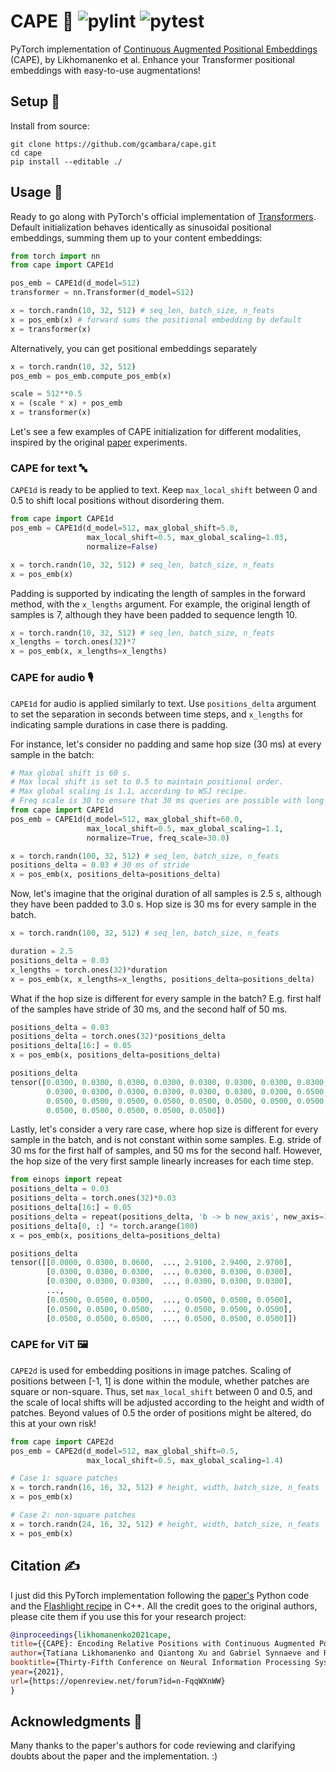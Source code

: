 # CAPE 🌴 ![pylint](https://img.shields.io/github/workflow/status/gcambara/cape/Pylint?label=pylint) ![pytest](https://img.shields.io/github/workflow/status/gcambara/cape/Pytest?label=pytest)
PyTorch implementation of [Continuous Augmented Positional Embeddings](https://arxiv.org/abs/2106.03143) (CAPE), by Likhomanenko et al. Enhance your Transformer positional embeddings with easy-to-use augmentations! 

## Setup 🔧
Install from source:
```
git clone https://github.com/gcambara/cape.git
cd cape
pip install --editable ./
```

## Usage 📖
Ready to go along with PyTorch's official implementation of [Transformers](https://pytorch.org/docs/stable/generated/torch.nn.Transformer.html). Default initialization behaves identically as sinusoidal positional embeddings, summing them up to your content embeddings:

```python
from torch import nn
from cape import CAPE1d

pos_emb = CAPE1d(d_model=512)
transformer = nn.Transformer(d_model=512)

x = torch.randn(10, 32, 512) # seq_len, batch_size, n_feats
x = pos_emb(x) # forward sums the positional embedding by default
x = transformer(x)
```

Alternatively, you can get positional embeddings separately
```python
x = torch.randn(10, 32, 512)
pos_emb = pos_emb.compute_pos_emb(x)

scale = 512**0.5
x = (scale * x) + pos_emb
x = transformer(x)
```

Let's see a few examples of CAPE initialization for different modalities, inspired by the original [paper](https://arxiv.org/abs/2106.03143) experiments.

### CAPE for text 🔤

```CAPE1d``` is ready to be applied to text. Keep ```max_local_shift``` between 0 and 0.5 to shift local positions without disordering them.

```python
from cape import CAPE1d
pos_emb = CAPE1d(d_model=512, max_global_shift=5.0, 
                 max_local_shift=0.5, max_global_scaling=1.03, 
                 normalize=False)

x = torch.randn(10, 32, 512) # seq_len, batch_size, n_feats
x = pos_emb(x)
```

Padding is supported by indicating the length of samples in the forward method, with the ```x_lengths``` argument.
For example, the original length of samples is 7, although they have been padded to sequence length 10.
```python
x = torch.randn(10, 32, 512) # seq_len, batch_size, n_feats
x_lengths = torch.ones(32)*7
x = pos_emb(x, x_lengths=x_lengths)
```

### CAPE for audio 🎙️
```CAPE1d``` for audio is applied similarly to text. 
Use ```positions_delta``` argument to set the separation in seconds
between time steps, and ```x_lengths``` for indicating sample 
durations in case there is padding.

For instance, let's consider no padding and same hop size (30 ms) at every sample in the batch:

```python
# Max global shift is 60 s.
# Max local shift is set to 0.5 to maintain positional order.
# Max global scaling is 1.1, according to WSJ recipe.
# Freq scale is 30 to ensure that 30 ms queries are possible with long audios
from cape import CAPE1d
pos_emb = CAPE1d(d_model=512, max_global_shift=60.0, 
                 max_local_shift=0.5, max_global_scaling=1.1, 
                 normalize=True, freq_scale=30.0)

x = torch.randn(100, 32, 512) # seq_len, batch_size, n_feats
positions_delta = 0.03 # 30 ms of stride
x = pos_emb(x, positions_delta=positions_delta)
```
Now, let's imagine that the original duration of all samples is 2.5 s, although they have been padded to 3.0 s.
Hop size is 30 ms for every sample in the batch.
```python
x = torch.randn(100, 32, 512) # seq_len, batch_size, n_feats

duration = 2.5
positions_delta = 0.03
x_lengths = torch.ones(32)*duration
x = pos_emb(x, x_lengths=x_lengths, positions_delta=positions_delta)
```

What if the hop size is different for every sample in the batch? E.g. first half of the samples have stride of 30 ms, and the second half of 50 ms.

```python
positions_delta = 0.03
positions_delta = torch.ones(32)*positions_delta
positions_delta[16:] = 0.05
x = pos_emb(x, positions_delta=positions_delta)
```
```python
positions_delta
tensor([0.0300, 0.0300, 0.0300, 0.0300, 0.0300, 0.0300, 0.0300, 0.0300, 0.0300,
        0.0300, 0.0300, 0.0300, 0.0300, 0.0300, 0.0300, 0.0300, 0.0500, 0.0500,
        0.0500, 0.0500, 0.0500, 0.0500, 0.0500, 0.0500, 0.0500, 0.0500, 0.0500,
        0.0500, 0.0500, 0.0500, 0.0500, 0.0500])
```

Lastly, let's consider a very rare case, where hop size is different for every sample in the batch, and is not constant within some samples.
E.g. stride of 30 ms for the first half of samples, and 50 ms for the second half. However, the hop size of the very first sample linearly
increases for each time step.

```python
from einops import repeat
positions_delta = 0.03
positions_delta = torch.ones(32)*0.03
positions_delta[16:] = 0.05
positions_delta = repeat(positions_delta, 'b -> b new_axis', new_axis=100)
positions_delta[0, :] *= torch.arange(100)
x = pos_emb(x, positions_delta=positions_delta)
```
```python
positions_delta
tensor([[0.0000, 0.0300, 0.0600,  ..., 2.9100, 2.9400, 2.9700],
        [0.0300, 0.0300, 0.0300,  ..., 0.0300, 0.0300, 0.0300],
        [0.0300, 0.0300, 0.0300,  ..., 0.0300, 0.0300, 0.0300],
        ...,
        [0.0500, 0.0500, 0.0500,  ..., 0.0500, 0.0500, 0.0500],
        [0.0500, 0.0500, 0.0500,  ..., 0.0500, 0.0500, 0.0500],
        [0.0500, 0.0500, 0.0500,  ..., 0.0500, 0.0500, 0.0500]])
```

### CAPE for ViT 🖼️
```CAPE2d``` is used for embedding positions in image patches. Scaling of positions between [-1, 1] is done within the module, whether patches are square or non-square. Thus, set ```max_local_shift``` between 0 and 0.5, and the scale of local shifts will be adjusted according to the height and width of patches. Beyond values of 0.5 the order of positions might be altered, do this at your own risk!

```python
from cape import CAPE2d
pos_emb = CAPE2d(d_model=512, max_global_shift=0.5, 
                 max_local_shift=0.5, max_global_scaling=1.4)

# Case 1: square patches
x = torch.randn(16, 16, 32, 512) # height, width, batch_size, n_feats
x = pos_emb(x)

# Case 2: non-square patches
x = torch.randn(24, 16, 32, 512) # height, width, batch_size, n_feats
x = pos_emb(x)
```

## Citation ✍️
I just did this PyTorch implementation following the [paper's](https://arxiv.org/abs/2106.03143) Python code and the [Flashlight recipe](https://github.com/flashlight/flashlight/blob/cape/cape/plugin/ctc_str3_tl_main_sinpos_trick_dp01_gl60s_nopad.cpp) in C++. All the credit goes to the original authors, please cite them if you use this for your research project:
``` bibtex
@inproceedings{likhomanenko2021cape,
title={{CAPE}: Encoding Relative Positions with Continuous Augmented Positional Embeddings},
author={Tatiana Likhomanenko and Qiantong Xu and Gabriel Synnaeve and Ronan Collobert and Alex Rogozhnikov},
booktitle={Thirty-Fifth Conference on Neural Information Processing Systems},
year={2021},
url={https://openreview.net/forum?id=n-FqqWXnWW}
}
```

## Acknowledgments 🙏
Many thanks to the paper's authors for code reviewing and clarifying doubts about the paper and the implementation. :)

